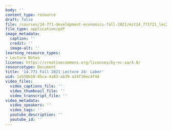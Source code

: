 ```yaml
---
body: ''
content_type: resource
draft: false
file: /courses/14-771-development-economics-fall-2021/mit14_771f21_lec24_labor.pdf
file_type: application/pdf
image_metadata:
  caption: ''
  credit: ''
  image-alt: ''
learning_resource_types:
- Lecture Notes
license: https://creativecommons.org/licenses/by-nc-sa/4.0/
resourcetype: Document
title: '14.771 Fall 2021 Lecture 24: Labor'
uid: 1a550b10-d5ca-4a83-ab39-a14f36ec4f4d
video_files:
  video_captions_file: ''
  video_thumbnail_file: ''
  video_transcript_file: ''
video_metadata:
  video_speakers: ''
  video_tags: ''
  youtube_description: ''
  youtube_id: ''
---
```

